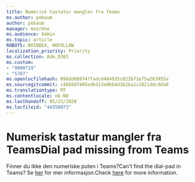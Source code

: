 ```yaml
---
title: Numerisk tastatur mangler fra Teams
ms.author: pebaum
author: pebaum
manager: mnirkhe
ms.audience: Admin
ms.topic: article
ROBOTS: NOINDEX, NOFOLLOW
localization_priority: Priority
ms.collection: Adm_O365
ms.custom:
- "9000719"
- "5707"
ms.openlocfilehash: 098dd889747fadcd404935c022bf1e75a283955a
ms.sourcegitcommit: c46b8df485edbd13e8bb4d1b2ba1c2821ddc9da0
ms.translationtype: MT
ms.contentlocale: nb-NO
ms.lasthandoff: 05/23/2020
ms.locfileid: "44358073"
---
```

# <a name="dial-pad-missing-from-teams"></a><span data-ttu-id="292fa-102">Numerisk tastatur mangler fra Teams</span><span class="sxs-lookup"><span data-stu-id="292fa-102">Dial pad missing from Teams</span></span>

<span data-ttu-id="292fa-103">Finner du ikke den numeriske puten i Teams?</span><span class="sxs-lookup"><span data-stu-id="292fa-103">Can't find the dial-pad in Teams?</span></span> <span data-ttu-id="292fa-104">Se [her](https://docs.microsoft.com/alchemyinsights/teams-voice-dial-pad-missing) for mer informasjon.</span><span class="sxs-lookup"><span data-stu-id="292fa-104">Check [here](https://docs.microsoft.com/alchemyinsights/teams-voice-dial-pad-missing) for more information.</span></span>
